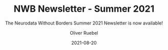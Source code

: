 ---
title: "NWB Newsletter - Summer 2021"
weight: 3
date: "2021-08-20"
subtitle: "The Neurodata Without Borders Summer 2021 Newsletter is now available!"
image: "/images/news/summer-2021.png"
author: "Oliver Ruebel"
tags: announcement, newbletter
---